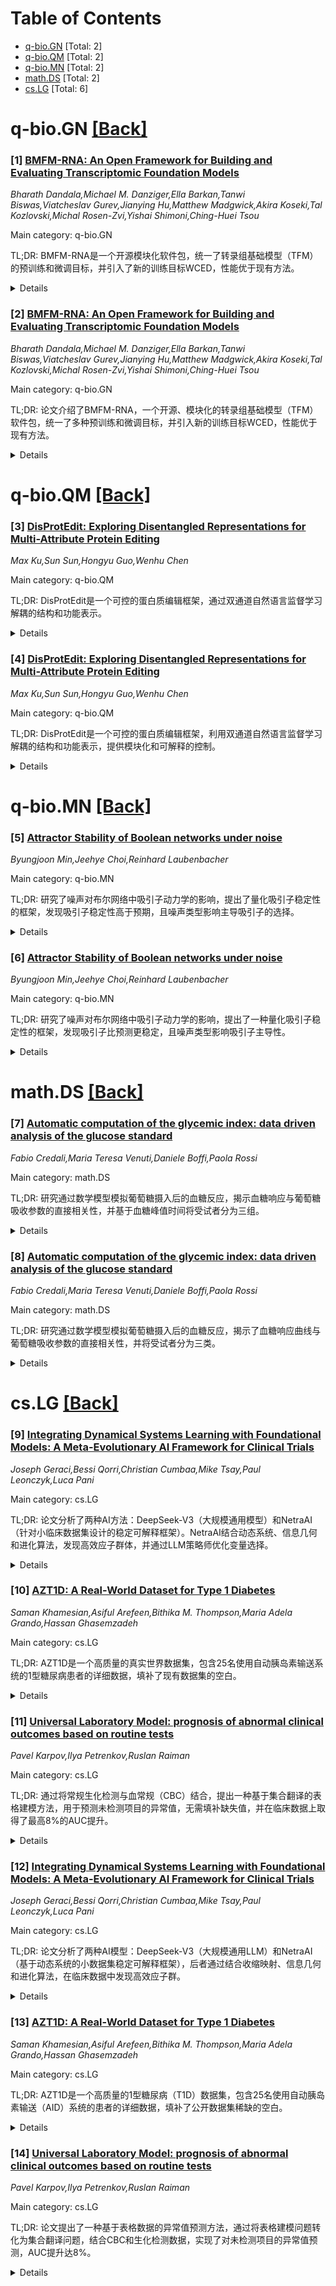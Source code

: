 <div id=toc></div>

# Table of Contents

- [q-bio.GN](#q-bio.GN) [Total: 2]
- [q-bio.QM](#q-bio.QM) [Total: 2]
- [q-bio.MN](#q-bio.MN) [Total: 2]
- [math.DS](#math.DS) [Total: 2]
- [cs.LG](#cs.LG) [Total: 6]


<div id='q-bio.GN'></div>

# q-bio.GN [[Back]](#toc)

### [1] [BMFM-RNA: An Open Framework for Building and Evaluating Transcriptomic Foundation Models](https://arxiv.org/abs/2506.14861)
*Bharath Dandala,Michael M. Danziger,Ella Barkan,Tanwi Biswas,Viatcheslav Gurev,Jianying Hu,Matthew Madgwick,Akira Koseki,Tal Kozlovski,Michal Rosen-Zvi,Yishai Shimoni,Ching-Huei Tsou*

Main category: q-bio.GN

TL;DR: BMFM-RNA是一个开源模块化软件包，统一了转录组基础模型（TFM）的预训练和微调目标，并引入了新的训练目标WCED，性能优于现有方法。


<details>
  <summary>Details</summary>
Motivation: 当前TFM模型的多样性和训练策略差异导致难以评估设计选择和协同效应，限制了最佳实践的确定和研究的可重复性。

Method: 开发了BMFM-RNA框架，支持多种输入表示和训练目标，包括新的WCED目标，并评估了四种预训练模型。

Result: WCED模型在零样本和微调任务中表现优于或匹配现有方法（如scGPT）。

Conclusion: BMFM-RNA为系统基准测试和社区驱动的TFM训练策略探索提供了可重复的基础，推动了细胞生物学AI工具的进步。

Abstract: Transcriptomic foundation models (TFMs) have recently emerged as powerful
tools for analyzing gene expression in cells and tissues, supporting key tasks
such as cell-type annotation, batch correction, and perturbation prediction.
However, the diversity of model implementations and training strategies across
recent TFMs, though promising, makes it challenging to isolate the contribution
of individual design choices or evaluate their potential synergies. This
hinders the field's ability to converge on best practices and limits the
reproducibility of insights across studies. We present BMFM-RNA, an
open-source, modular software package that unifies diverse TFM pretraining and
fine-tuning objectives within a single framework. Leveraging this capability,
we introduce a novel training objective, whole cell expression decoder (WCED),
which captures global expression patterns using an autoencoder-like CLS
bottleneck representation. In this paper, we describe the framework, supported
input representations, and training objectives. We evaluated four model
checkpoints pretrained on CELLxGENE using combinations of masked language
modeling (MLM), WCED and multitask learning. Using the benchmarking
capabilities of BMFM-RNA, we show that WCED-based models achieve performance
that matches or exceeds state-of-the-art approaches like scGPT across more than
a dozen datasets in both zero-shot and fine-tuning tasks. BMFM-RNA, available
as part of the biomed-multi-omics project (
https://github.com/BiomedSciAI/biomed-multi-omic ), offers a reproducible
foundation for systematic benchmarking and community-driven exploration of
optimal TFM training strategies, enabling the development of more effective
tools to leverage the latest advances in AI for understanding cell biology.

</details>


### [2] [BMFM-RNA: An Open Framework for Building and Evaluating Transcriptomic Foundation Models](https://arxiv.org/abs/2506.14861)
*Bharath Dandala,Michael M. Danziger,Ella Barkan,Tanwi Biswas,Viatcheslav Gurev,Jianying Hu,Matthew Madgwick,Akira Koseki,Tal Kozlovski,Michal Rosen-Zvi,Yishai Shimoni,Ching-Huei Tsou*

Main category: q-bio.GN

TL;DR: 论文介绍了BMFM-RNA，一个开源、模块化的转录组基础模型（TFM）软件包，统一了多种预训练和微调目标，并引入新的训练目标WCED，性能优于现有方法。


<details>
  <summary>Details</summary>
Motivation: 当前TFM模型的多样性和训练策略差异导致难以评估设计选择的影响和协同效应，阻碍了领域内最佳实践的确定和研究的可重复性。

Method: 开发了BMFM-RNA框架，支持多种输入表示和训练目标，包括新提出的WCED目标，并在CELLxGENE数据集上预训练了四个模型检查点。

Result: WCED模型在零样本和微调任务中性能优于或匹配现有方法（如scGPT），并在多个数据集中验证。

Conclusion: BMFM-RNA为系统化基准测试和社区驱动的TFM训练策略探索提供了可重复的基础，有助于开发更有效的工具以理解细胞生物学。

Abstract: Transcriptomic foundation models (TFMs) have recently emerged as powerful
tools for analyzing gene expression in cells and tissues, supporting key tasks
such as cell-type annotation, batch correction, and perturbation prediction.
However, the diversity of model implementations and training strategies across
recent TFMs, though promising, makes it challenging to isolate the contribution
of individual design choices or evaluate their potential synergies. This
hinders the field's ability to converge on best practices and limits the
reproducibility of insights across studies. We present BMFM-RNA, an
open-source, modular software package that unifies diverse TFM pretraining and
fine-tuning objectives within a single framework. Leveraging this capability,
we introduce a novel training objective, whole cell expression decoder (WCED),
which captures global expression patterns using an autoencoder-like CLS
bottleneck representation. In this paper, we describe the framework, supported
input representations, and training objectives. We evaluated four model
checkpoints pretrained on CELLxGENE using combinations of masked language
modeling (MLM), WCED and multitask learning. Using the benchmarking
capabilities of BMFM-RNA, we show that WCED-based models achieve performance
that matches or exceeds state-of-the-art approaches like scGPT across more than
a dozen datasets in both zero-shot and fine-tuning tasks. BMFM-RNA, available
as part of the biomed-multi-omics project (
https://github.com/BiomedSciAI/biomed-multi-omic ), offers a reproducible
foundation for systematic benchmarking and community-driven exploration of
optimal TFM training strategies, enabling the development of more effective
tools to leverage the latest advances in AI for understanding cell biology.

</details>


<div id='q-bio.QM'></div>

# q-bio.QM [[Back]](#toc)

### [3] [DisProtEdit: Exploring Disentangled Representations for Multi-Attribute Protein Editing](https://arxiv.org/abs/2506.14853)
*Max Ku,Sun Sun,Hongyu Guo,Wenhu Chen*

Main category: q-bio.QM

TL;DR: DisProtEdit是一个可控的蛋白质编辑框架，通过双通道自然语言监督学习解耦的结构和功能表示。


<details>
  <summary>Details</summary>
Motivation: 现有方法依赖于联合整体嵌入，缺乏模块化和可解释性。DisProtEdit旨在明确分离语义因素，实现更可控的蛋白质编辑。

Method: 构建多模态数据集SwissProtDis，利用对齐和均匀性目标对齐蛋白质和文本嵌入，并通过解耦损失促进结构和功能语义的独立性。

Result: 在蛋白质编辑和表示学习基准测试中表现优异，多属性编辑基准测试的成功率达到61.7%。

Conclusion: DisProtEdit在保持竞争力的同时，提供了更高的可解释性和可控性。

Abstract: We introduce DisProtEdit, a controllable protein editing framework that
leverages dual-channel natural language supervision to learn disentangled
representations of structural and functional properties. Unlike prior
approaches that rely on joint holistic embeddings, DisProtEdit explicitly
separates semantic factors, enabling modular and interpretable control. To
support this, we construct SwissProtDis, a large-scale multimodal dataset where
each protein sequence is paired with two textual descriptions, one for
structure and one for function, automatically decomposed using a large language
model. DisProtEdit aligns protein and text embeddings using alignment and
uniformity objectives, while a disentanglement loss promotes independence
between structural and functional semantics. At inference time, protein editing
is performed by modifying one or both text inputs and decoding from the updated
latent representation. Experiments on protein editing and representation
learning benchmarks demonstrate that DisProtEdit performs competitively with
existing methods while providing improved interpretability and controllability.
On a newly constructed multi-attribute editing benchmark, the model achieves a
both-hit success rate of up to 61.7%, highlighting its effectiveness in
coordinating simultaneous structural and functional edits.

</details>


### [4] [DisProtEdit: Exploring Disentangled Representations for Multi-Attribute Protein Editing](https://arxiv.org/abs/2506.14853)
*Max Ku,Sun Sun,Hongyu Guo,Wenhu Chen*

Main category: q-bio.QM

TL;DR: DisProtEdit是一个可控的蛋白质编辑框架，利用双通道自然语言监督学习解耦的结构和功能表示，提供模块化和可解释的控制。


<details>
  <summary>Details</summary>
Motivation: 现有方法依赖联合整体嵌入，缺乏对结构和功能语义的明确分离，限制了可控性和可解释性。

Method: 构建SwissProtDis数据集，使用对齐和均匀性目标对齐蛋白质和文本嵌入，并通过解耦损失促进语义独立性。

Result: 在蛋白质编辑和表示学习基准测试中表现优异，多属性编辑成功率高达61.7%。

Conclusion: DisProtEdit在保持性能的同时显著提升了可控性和可解释性。

Abstract: We introduce DisProtEdit, a controllable protein editing framework that
leverages dual-channel natural language supervision to learn disentangled
representations of structural and functional properties. Unlike prior
approaches that rely on joint holistic embeddings, DisProtEdit explicitly
separates semantic factors, enabling modular and interpretable control. To
support this, we construct SwissProtDis, a large-scale multimodal dataset where
each protein sequence is paired with two textual descriptions, one for
structure and one for function, automatically decomposed using a large language
model. DisProtEdit aligns protein and text embeddings using alignment and
uniformity objectives, while a disentanglement loss promotes independence
between structural and functional semantics. At inference time, protein editing
is performed by modifying one or both text inputs and decoding from the updated
latent representation. Experiments on protein editing and representation
learning benchmarks demonstrate that DisProtEdit performs competitively with
existing methods while providing improved interpretability and controllability.
On a newly constructed multi-attribute editing benchmark, the model achieves a
both-hit success rate of up to 61.7%, highlighting its effectiveness in
coordinating simultaneous structural and functional edits.

</details>


<div id='q-bio.MN'></div>

# q-bio.MN [[Back]](#toc)

### [5] [Attractor Stability of Boolean networks under noise](https://arxiv.org/abs/2506.15581)
*Byungjoon Min,Jeehye Choi,Reinhard Laubenbacher*

Main category: q-bio.MN

TL;DR: 研究了噪声对布尔网络中吸引子动力学的影响，提出了量化吸引子稳定性的框架，发现吸引子稳定性高于预期，且噪声类型影响主导吸引子的选择。


<details>
  <summary>Details</summary>
Motivation: 探索噪声环境下布尔网络中吸引子的稳定性和动态行为，以理解其在实际应用中的鲁棒性。

Method: 通过单节点扰动构建吸引子矩阵，量化吸引子稳定性并识别主导吸引子。

Result: 吸引子稳定性高于基于吸引盆大小的预测；全局扰动下吸引盆大小决定长期行为，局部噪声下主导吸引子由噪声诱导的过渡模式决定。

Conclusion: 随机扰动诱导的过渡动力学为噪声下布尔网络的吸引子稳定性和动态提供了高效的定量描述。

Abstract: We study the impact of noise on attractor dynamics in Boolean networks,
focusing on their stability and transition behaviors. By constructing attractor
matrices based on single-node perturbations, we propose a framework to quantify
attractor stability and identify dominant attractors. We find that attractors
are more stable than predicted by basin sizes, showing the importance of
dynamical structure in noisy environments. In addition, under global
perturbations, basin sizes dictate long-term behavior; under local noise,
however, attractor dominance is determined by noise-induced transition patterns
rather than basin sizes. Our results show that transition dynamics induced by
stochastic perturbations provide an efficient and quantitative description for
the attractor stability and dynamics in Boolean networks under noise.

</details>


### [6] [Attractor Stability of Boolean networks under noise](https://arxiv.org/abs/2506.15581)
*Byungjoon Min,Jeehye Choi,Reinhard Laubenbacher*

Main category: q-bio.MN

TL;DR: 研究了噪声对布尔网络中吸引子动力学的影响，提出了一种量化吸引子稳定性的框架，发现吸引子比预测更稳定，且噪声类型影响吸引子主导性。


<details>
  <summary>Details</summary>
Motivation: 探索噪声环境下布尔网络中吸引子的稳定性和动态行为，以理解其在实际应用中的表现。

Method: 通过单节点扰动构建吸引子矩阵，量化吸引子稳定性并识别主导吸引子。

Result: 吸引子比基于盆地大小的预测更稳定；全局扰动下盆地大小决定长期行为，局部噪声下吸引子主导性由噪声诱导的过渡模式决定。

Conclusion: 随机扰动诱导的过渡动力学为噪声下布尔网络中吸引子稳定性和动态提供了高效定量描述。

Abstract: We study the impact of noise on attractor dynamics in Boolean networks,
focusing on their stability and transition behaviors. By constructing attractor
matrices based on single-node perturbations, we propose a framework to quantify
attractor stability and identify dominant attractors. We find that attractors
are more stable than predicted by basin sizes, showing the importance of
dynamical structure in noisy environments. In addition, under global
perturbations, basin sizes dictate long-term behavior; under local noise,
however, attractor dominance is determined by noise-induced transition patterns
rather than basin sizes. Our results show that transition dynamics induced by
stochastic perturbations provide an efficient and quantitative description for
the attractor stability and dynamics in Boolean networks under noise.

</details>


<div id='math.DS'></div>

# math.DS [[Back]](#toc)

### [7] [Automatic computation of the glycemic index: data driven analysis of the glucose standard](https://arxiv.org/abs/2506.15471)
*Fabio Credali,Maria Teresa Venuti,Daniele Boffi,Paola Rossi*

Main category: math.DS

TL;DR: 研究通过数学模型模拟葡萄糖摄入后的血糖反应，揭示血糖响应与葡萄糖吸收参数的直接相关性，并基于血糖峰值时间将受试者分为三组。


<details>
  <summary>Details</summary>
Motivation: 为糖尿病预防和管理提供工具，通过血糖指数（GI）分类碳水化合物。

Method: 应用数学模型进行数据驱动的血糖响应模拟。

Result: 发现血糖响应与葡萄糖吸收参数直接相关，并将受试者按血糖峰值时间分为三组。

Conclusion: 结果可用于血糖指数模拟和糖尿病生物学研究。

Abstract: The Glycemic Index (GI) is a tool for classifying carbohydrates based on
their impact on postprandial glycemia, useful for diabetes prevention and
management. This study applies a mathematical model for a data driven
simulation of the glycemic response following glucose ingestion. The analysis
reveals a direct correlation between glucose response profiles and parameters
describing glucose absorption, enabling the classification of subjects into
three groups based on the timing of their glycemic peak. Our results offer
potential applications for both glycemic index simulation and advancing
biological studies on diabetes.

</details>


### [8] [Automatic computation of the glycemic index: data driven analysis of the glucose standard](https://arxiv.org/abs/2506.15471)
*Fabio Credali,Maria Teresa Venuti,Daniele Boffi,Paola Rossi*

Main category: math.DS

TL;DR: 研究通过数学模型模拟葡萄糖摄入后的血糖反应，揭示了血糖响应曲线与葡萄糖吸收参数的直接相关性，并将受试者分为三类。


<details>
  <summary>Details</summary>
Motivation: 血糖指数（GI）是糖尿病预防和管理的重要工具，但需要更深入的数据驱动模拟来理解血糖反应。

Method: 应用数学模型对葡萄糖摄入后的血糖反应进行数据驱动模拟。

Result: 分析显示血糖响应曲线与葡萄糖吸收参数直接相关，受试者可根据血糖峰值时间分为三类。

Conclusion: 研究结果对血糖指数模拟和糖尿病生物学研究具有潜在应用价值。

Abstract: The Glycemic Index (GI) is a tool for classifying carbohydrates based on
their impact on postprandial glycemia, useful for diabetes prevention and
management. This study applies a mathematical model for a data driven
simulation of the glycemic response following glucose ingestion. The analysis
reveals a direct correlation between glucose response profiles and parameters
describing glucose absorption, enabling the classification of subjects into
three groups based on the timing of their glycemic peak. Our results offer
potential applications for both glycemic index simulation and advancing
biological studies on diabetes.

</details>


<div id='cs.LG'></div>

# cs.LG [[Back]](#toc)

### [9] [Integrating Dynamical Systems Learning with Foundational Models: A Meta-Evolutionary AI Framework for Clinical Trials](https://arxiv.org/abs/2506.14782)
*Joseph Geraci,Bessi Qorri,Christian Cumbaa,Mike Tsay,Paul Leonczyk,Luca Pani*

Main category: cs.LG

TL;DR: 论文分析了两种AI方法：DeepSeek-V3（大规模通用模型）和NetraAI（针对小临床数据集设计的稳定可解释框架）。NetraAI结合动态系统、信息几何和进化算法，发现高效应子群体，并通过LLM策略师优化变量选择。


<details>
  <summary>Details</summary>
Motivation: 解决小临床数据集的稳定性和可解释性问题，同时结合动态系统和进化算法提升预测能力。

Method: NetraAI结合收缩映射、信息几何和进化算法，通过伪时间嵌入和长程记忆探索高阶特征交互，并利用进化循环选择简洁可解释的特征组合。LLM策略师作为元进化层优化变量选择和知识注入。

Result: 在精神分裂症、抑郁症和胰腺癌案例中，NetraAI将弱基线模型（AUC 0.50-0.68）提升为近乎完美的分类器，仅使用少量特征。

Conclusion: NetraAI为临床发现提供了一种自适应、可解释的AI方法，结合动态系统、信息几何和进化学习，符合新兴的概念级推理范式。

Abstract: Artificial intelligence (AI) has evolved into an ecosystem of specialized
"species," each with unique strengths. We analyze two: DeepSeek-V3, a
671-billion-parameter Mixture of Experts large language model (LLM)
exemplifying scale-driven generality, and NetraAI, a dynamical system-based
framework engineered for stability and interpretability on small clinical trial
datasets. We formalize NetraAI's foundations, combining contraction mappings,
information geometry, and evolutionary algorithms to identify predictive
patient cohorts. Features are embedded in a metric space and iteratively
contracted toward stable attractors that define latent subgroups. A
pseudo-temporal embedding and long-range memory enable exploration of
higher-order feature interactions, while an internal evolutionary loop selects
compact, explainable 2-4-variable bundles ("Personas").
  To guide discovery, we introduce an LLM Strategist as a meta-evolutionary
layer that observes Persona outputs, prioritizes promising variables, injects
domain knowledge, and assesses robustness. This two-tier architecture mirrors
the human scientific process: NetraAI as experimentalist, the LLM as theorist,
forming a self-improving loop.
  In case studies (schizophrenia, depression, pancreatic cancer), NetraAI
uncovered small, high-effect-size subpopulations that transformed weak baseline
models (AUC ~0.50-0.68) into near-perfect classifiers using only a few
features. We position NetraAI at the intersection of dynamical systems,
information geometry, and evolutionary learning, aligned with emerging
concept-level reasoning paradigms such as LeCun's Joint Embedding Predictive
Architecture (JEPA). By prioritizing reliable, explainable knowledge, NetraAI
offers a new generation of adaptive, self-reflective AI to accelerate clinical
discovery.

</details>


### [10] [AZT1D: A Real-World Dataset for Type 1 Diabetes](https://arxiv.org/abs/2506.14789)
*Saman Khamesian,Asiful Arefeen,Bithika M. Thompson,Maria Adela Grando,Hassan Ghasemzadeh*

Main category: cs.LG

TL;DR: AZT1D是一个高质量的真实世界数据集，包含25名使用自动胰岛素输送系统的1型糖尿病患者的详细数据，填补了现有数据集的空白。


<details>
  <summary>Details</summary>
Motivation: 由于缺乏公开的详细患者数据集，1型糖尿病管理领域的数据驱动方法进展受限。

Method: 收集了25名患者的连续血糖监测、胰岛素泵数据、碳水化合物摄入和设备模式等数据，持续6至8周。

Result: AZT1D提供了罕见的详细胰岛素输送数据，支持多种人工智能和机器学习应用。

Conclusion: AZT1D数据集有助于改善1型糖尿病的临床决策和个性化护理。

Abstract: High quality real world datasets are essential for advancing data driven
approaches in type 1 diabetes (T1D) management, including personalized therapy
design, digital twin systems, and glucose prediction models. However, progress
in this area has been limited by the scarcity of publicly available datasets
that offer detailed and comprehensive patient data. To address this gap, we
present AZT1D, a dataset containing data collected from 25 individuals with T1D
on automated insulin delivery (AID) systems. AZT1D includes continuous glucose
monitoring (CGM) data, insulin pump and insulin administration data,
carbohydrate intake, and device mode (regular, sleep, and exercise) obtained
over 6 to 8 weeks for each patient. Notably, the dataset provides granular
details on bolus insulin delivery (i.e., total dose, bolus type, correction
specific amounts) features that are rarely found in existing datasets. By
offering rich, naturalistic data, AZT1D supports a wide range of artificial
intelligence and machine learning applications aimed at improving clinical
decision making and individualized care in T1D.

</details>


### [11] [Universal Laboratory Model: prognosis of abnormal clinical outcomes based on routine tests](https://arxiv.org/abs/2506.15330)
*Pavel Karpov,Ilya Petrenkov,Ruslan Raiman*

Main category: cs.LG

TL;DR: 通过将常规生化检测与血常规（CBC）结合，提出一种基于集合翻译的表格建模方法，用于预测未检测项目的异常值，无需填补缺失值，并在临床数据上取得了最高8%的AUC提升。


<details>
  <summary>Details</summary>
Motivation: 临床实验室结果在诊断中普遍存在，但未检测项目的异常值预测对早期诊断具有重要意义。血常规（CBC）作为最常用的检测，结合生化检测数据，形成具有缺失值的表格数据。

Method: 将表格建模问题转化为集合翻译问题，源集合包含标签列嵌入及其对应值，目标集合仅包含相同类型的嵌入。该方法无需隐式填补缺失值，并连接了大型语言模型与表格领域。

Result: 在预测高尿酸、高血糖、高胆固醇和低铁蛋白水平的联合任务中，AUC最高提升了8%。

Conclusion: 提出的方法有效处理了临床实验室数据中的缺失值问题，并显著提升了预测性能，为早期诊断提供了新思路。

Abstract: Clinical laboratory results are ubiquitous in any diagnosis making.
Predicting abnormal values of not prescribed tests based on the results of
performed tests looks intriguing, as it would be possible to make early
diagnosis available to everyone. The special place is taken by the Common Blood
Count (CBC) test, as it is the most widely used clinical procedure. Combining
routine biochemical panels with CBC presents a set of test-value pairs that
varies from patient to patient, or, in common settings, a table with missing
values. Here we formulate a tabular modeling problem as a set translation
problem where the source set comprises pairs of GPT-like label column embedding
and its corresponding value while the target set consists of the same type
embeddings only. The proposed approach can effectively deal with missing values
without implicitly estimating them and bridges the world of LLM with the
tabular domain. Applying this method to clinical laboratory data, we achieve an
improvement up to 8% AUC for joint predictions of high uric acid, glucose,
cholesterol, and low ferritin levels.

</details>


### [12] [Integrating Dynamical Systems Learning with Foundational Models: A Meta-Evolutionary AI Framework for Clinical Trials](https://arxiv.org/abs/2506.14782)
*Joseph Geraci,Bessi Qorri,Christian Cumbaa,Mike Tsay,Paul Leonczyk,Luca Pani*

Main category: cs.LG

TL;DR: 论文分析了两种AI模型：DeepSeek-V3（大规模通用LLM）和NetraAI（基于动态系统的小数据集稳定可解释框架），后者通过结合收缩映射、信息几何和进化算法，在临床数据中发现高效应子群。


<details>
  <summary>Details</summary>
Motivation: 解决小数据集临床研究中模型稳定性和可解释性问题，同时结合动态系统和进化学习以发现高效应子群。

Method: NetraAI结合收缩映射、信息几何和进化算法，通过伪时间嵌入和长程记忆探索高阶特征交互，并利用LLM作为元进化层指导发现。

Result: 在精神分裂症、抑郁症和胰腺癌案例中，NetraAI将弱基线模型（AUC 0.50-0.68）提升为近乎完美的分类器。

Conclusion: NetraAI为临床研究提供了稳定、可解释的AI新范式，结合动态系统和信息几何，加速知识发现。

Abstract: Artificial intelligence (AI) has evolved into an ecosystem of specialized
"species," each with unique strengths. We analyze two: DeepSeek-V3, a
671-billion-parameter Mixture of Experts large language model (LLM)
exemplifying scale-driven generality, and NetraAI, a dynamical system-based
framework engineered for stability and interpretability on small clinical trial
datasets. We formalize NetraAI's foundations, combining contraction mappings,
information geometry, and evolutionary algorithms to identify predictive
patient cohorts. Features are embedded in a metric space and iteratively
contracted toward stable attractors that define latent subgroups. A
pseudo-temporal embedding and long-range memory enable exploration of
higher-order feature interactions, while an internal evolutionary loop selects
compact, explainable 2-4-variable bundles ("Personas").
  To guide discovery, we introduce an LLM Strategist as a meta-evolutionary
layer that observes Persona outputs, prioritizes promising variables, injects
domain knowledge, and assesses robustness. This two-tier architecture mirrors
the human scientific process: NetraAI as experimentalist, the LLM as theorist,
forming a self-improving loop.
  In case studies (schizophrenia, depression, pancreatic cancer), NetraAI
uncovered small, high-effect-size subpopulations that transformed weak baseline
models (AUC ~0.50-0.68) into near-perfect classifiers using only a few
features. We position NetraAI at the intersection of dynamical systems,
information geometry, and evolutionary learning, aligned with emerging
concept-level reasoning paradigms such as LeCun's Joint Embedding Predictive
Architecture (JEPA). By prioritizing reliable, explainable knowledge, NetraAI
offers a new generation of adaptive, self-reflective AI to accelerate clinical
discovery.

</details>


### [13] [AZT1D: A Real-World Dataset for Type 1 Diabetes](https://arxiv.org/abs/2506.14789)
*Saman Khamesian,Asiful Arefeen,Bithika M. Thompson,Maria Adela Grando,Hassan Ghasemzadeh*

Main category: cs.LG

TL;DR: AZT1D是一个高质量的1型糖尿病（T1D）数据集，包含25名使用自动胰岛素输送（AID）系统的患者的详细数据，填补了公开数据集稀缺的空白。


<details>
  <summary>Details</summary>
Motivation: 现有公开数据集缺乏详细和全面的1型糖尿病患者数据，限制了数据驱动方法在T1D管理中的应用。

Method: 收集了25名T1D患者6至8周的连续血糖监测（CGM）、胰岛素泵数据、碳水化合物摄入和设备模式等详细数据。

Result: AZT1D提供了丰富的自然数据，支持人工智能和机器学习在T1D临床决策和个性化护理中的应用。

Conclusion: AZT1D填补了公开数据集的空白，为T1D管理的研究和应用提供了重要资源。

Abstract: High quality real world datasets are essential for advancing data driven
approaches in type 1 diabetes (T1D) management, including personalized therapy
design, digital twin systems, and glucose prediction models. However, progress
in this area has been limited by the scarcity of publicly available datasets
that offer detailed and comprehensive patient data. To address this gap, we
present AZT1D, a dataset containing data collected from 25 individuals with T1D
on automated insulin delivery (AID) systems. AZT1D includes continuous glucose
monitoring (CGM) data, insulin pump and insulin administration data,
carbohydrate intake, and device mode (regular, sleep, and exercise) obtained
over 6 to 8 weeks for each patient. Notably, the dataset provides granular
details on bolus insulin delivery (i.e., total dose, bolus type, correction
specific amounts) features that are rarely found in existing datasets. By
offering rich, naturalistic data, AZT1D supports a wide range of artificial
intelligence and machine learning applications aimed at improving clinical
decision making and individualized care in T1D.

</details>


### [14] [Universal Laboratory Model: prognosis of abnormal clinical outcomes based on routine tests](https://arxiv.org/abs/2506.15330)
*Pavel Karpov,Ilya Petrenkov,Ruslan Raiman*

Main category: cs.LG

TL;DR: 论文提出了一种基于表格数据的异常值预测方法，通过将表格建模问题转化为集合翻译问题，结合CBC和生化检测数据，实现了对未检测项目的异常值预测，AUC提升达8%。


<details>
  <summary>Details</summary>
Motivation: 临床实验室数据在诊断中普遍存在，但未检测项目的异常值预测具有挑战性。通过结合常规检测数据（如CBC）预测未检测项目的异常值，有望实现早期诊断。

Method: 将表格建模问题转化为集合翻译问题，利用GPT式标签列嵌入及其对应值作为源集，目标集为相同类型的嵌入。该方法无需隐式估计缺失值，并连接了LLM与表格数据领域。

Result: 在临床实验室数据中应用该方法，对高尿酸、高血糖、高胆固醇和低铁蛋白水平的联合预测，AUC提升高达8%。

Conclusion: 该方法有效解决了表格数据中的缺失值问题，为临床实验室数据的异常值预测提供了新思路。

Abstract: Clinical laboratory results are ubiquitous in any diagnosis making.
Predicting abnormal values of not prescribed tests based on the results of
performed tests looks intriguing, as it would be possible to make early
diagnosis available to everyone. The special place is taken by the Common Blood
Count (CBC) test, as it is the most widely used clinical procedure. Combining
routine biochemical panels with CBC presents a set of test-value pairs that
varies from patient to patient, or, in common settings, a table with missing
values. Here we formulate a tabular modeling problem as a set translation
problem where the source set comprises pairs of GPT-like label column embedding
and its corresponding value while the target set consists of the same type
embeddings only. The proposed approach can effectively deal with missing values
without implicitly estimating them and bridges the world of LLM with the
tabular domain. Applying this method to clinical laboratory data, we achieve an
improvement up to 8% AUC for joint predictions of high uric acid, glucose,
cholesterol, and low ferritin levels.

</details>
